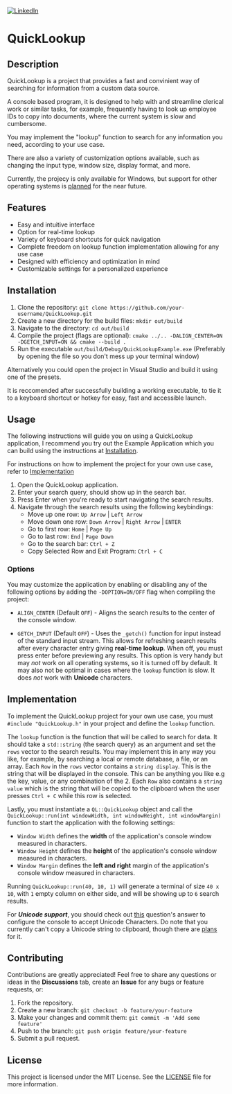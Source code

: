 [![LinkedIn](https://img.shields.io/badge/-LinkedIn-black.svg?style=for-the-badge&logo=linkedin&colorB=555)](https://www.linkedin.com/in/andreas-n-nicolaou)

# QuickLookup

## Description
QuickLookup is a project that provides a fast and convinient way of searching for information from a custom data source.

A console based program, it is designed to help with and streamline clerical work or similar tasks, for example, frequently having to look up employee IDs to copy into documents, where the current system is slow and cumbersome.

You may implement the "lookup" function to search for any information you need, according to your use case.

There are also a variety of customization options available, such as changing the input type, window size, display format, and more.

Currently, the projecy is only available for Windows, but support for other operating systems is [planned](https://github.com/andydexter/QuickLookup/milestone/1) for the near future.

## Features
- Easy and intuitive interface
- Option for real-time lookup
- Variety of keyboard shortcuts for quick navigation
- Complete freedom on lookup function implementation allowing for any use case
- Designed with efficiency and optimization in mind
- Customizable settings for a personalized experience

## Installation
1. Clone the repository: `git clone https://github.com/your-username/QuickLookup.git`
2. Create a new directory for the build files: `mkdir out/build`
3. Navigate to the directory: `cd out/build`
4. Compile the project (flags are optional): `cmake ../.. -DALIGN_CENTER=ON -DGETCH_INPUT=ON && cmake --build .`
5. Run the executable `out/build/Debug/QuickLookupExample.exe` (Preferably by opening the file so you don't mess up your terminal window)

Alternatively you could open the project in Visual Studio and build it using one of the presets.

It is reccomended after successfully building a working executable, to tie it to a keyboard shortcut or hotkey for easy, fast and accessible launch. 

## Usage
The following instructions will guide you on using a QuickLookup application, I recommend you try out the Example Application which you can build using the instructions at [Installation](#installation). 

For instructions on how to implement the project for your own use case, refer to [Implementation](#implementation)

1. Open the QuickLookup application.
2. Enter your search query, should show up in the search bar.
3. Press Enter when you're ready to start navigating the search results.
4. Navigate through the search results using the following keybindings:
	- Move up one row: `Up Arrow` | `Left Arrow` 
	- Move down one row: `Down Arrow` | `Right Arrow` | `ENTER`
	- Go to first row: `Home` | `Page Up`
	- Go to last row: `End` | `Page Down`
	- Go to the search bar: `Ctrl + Z`
	- Copy Selected Row and Exit Program: `Ctrl + C`

### Options
You may customize the application by enabling or disabling any of the following options by adding the `-DOPTION=ON/OFF` flag when compiling the project:

- `ALIGN_CENTER` (Default `OFF`) - Aligns the search results to the center of the console window.

- `GETCH_INPUT` (Default `OFF`) - Uses the `_getch()` function for input instead of the standard input stream. This allows for refreshing search results after every character entry giving **real-time lookup**. When off, you must press enter before previewing any results. This option is very handy but may *not* work on all operating systems, so it is turned off by default. It may also not be optimal in cases where the `lookup` function is slow. It does *not* work with **Unicode** characters.

## Implementation
To implement the QuickLookup project for your own use case, you must `#include "QuickLookup.h"` in your project and define the `lookup` function. 

The `lookup` function is the function that will be called to search for data. It should take a `std::string` (the search query) as an argument and set the `rows` vector to the search results.
You may implement this in any way you like, for example, by searching a local or remote database, a file, or an array.
Each `Row` in the `rows` vector contains a `string display`. This is the string that will be displayed in the console. This can be anything you like e.g the key, value, or any combination of the 2.
Each `Row` also contains a `string value` which is the string that will be copied to the clipboard when the user presses `Ctrl + C` while this row is selected.

Lastly, you must instantiate a `QL::QuickLookup` object and call the `QuickLookup::run(int windowWidth, int windowHeight, int windowMargin)` function to start the application with the following settings:
- `Window Width` defines the **width** of the application's console window measured in characters.
- `Window Height` defines the **height** of the application's console window measured in characters.
- `Window Margin` defines the **left and right** margin of the application's console window measured in characters.

Running `QuickLookup::run(40, 10, 1)` will generate a terminal of size `40 x 10`, with `1` empty column on either side, and will be showing up to `6` search results.

For ***Unicode support***, you should check out [this](https://stackoverflow.com/questions/78894522/inconsistent-format-of-utf-8-characters-in-c/) question's answer to configure the console to accept Unicode Characters. Do note that you currently can't copy a Unicode string to clipboard, though there are [plans](https://github.com/andydexter/QuickLookup/issues/2) for it.

## Contributing
Contributions are greatly appreciated! Feel free to share any questions or ideas in the **Discussions** tab, create an **Issue** for any bugs or feature requests, or:
1. Fork the repository.
2. Create a new branch: `git checkout -b feature/your-feature`
3. Make your changes and commit them: `git commit -m 'Add some feature'`
4. Push to the branch: `git push origin feature/your-feature`
5. Submit a pull request.

## License
This project is licensed under the MIT License. See the [LICENSE](LICENSE) file for more information.
